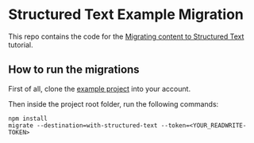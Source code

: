 # Structured Text Example Migration

This repo contains the code for the [Migrating content to Structured Text](https://www.datocms.com/docs/pro-tips/migrating-content-to-structured-text) tutorial.

## How to run the migrations

First of all, clone the [example project](https://dashboard.datocms.com/projects/duplicate-template?id=42030&name=Structured+Text+demo) into your account.

Then inside the project root folder, run the following commands:

```
npm install
migrate --destination=with-structured-text --token=<YOUR_READWRITE-TOKEN>
```